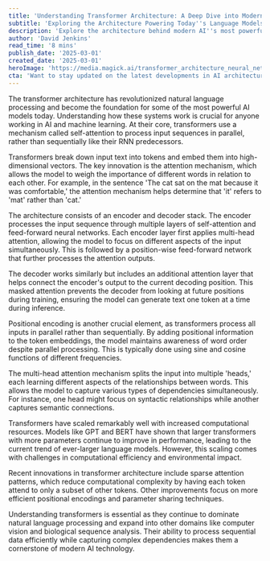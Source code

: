 ```yaml
---
title: 'Understanding Transformer Architecture: A Deep Dive into Modern AI''s Building Blocks'
subtitle: 'Exploring the Architecture Powering Today''s Language Models'
description: 'Explore the architecture behind modern AI''s most powerful language models. Learn how transformer models use self-attention mechanisms to process language, and understand the key components that make these systems so effective at natural language processing tasks.'
author: 'David Jenkins'
read_time: '8 mins'
publish_date: '2025-03-01'
created_date: '2025-03-01'
heroImage: 'https://media.magick.ai/transformer_architecture_neural_network.jpg'
cta: 'Want to stay updated on the latest developments in AI architecture and transformer models? Follow us on LinkedIn for in-depth technical analysis and industry insights!'
---
```


The transformer architecture has revolutionized natural language processing and become the foundation for some of the most powerful AI models today. Understanding how these systems work is crucial for anyone working in AI and machine learning. At their core, transformers use a mechanism called self-attention to process input sequences in parallel, rather than sequentially like their RNN predecessors.

Transformers break down input text into tokens and embed them into high-dimensional vectors. The key innovation is the attention mechanism, which allows the model to weigh the importance of different words in relation to each other. For example, in the sentence 'The cat sat on the mat because it was comfortable,' the attention mechanism helps determine that 'it' refers to 'mat' rather than 'cat.'

The architecture consists of an encoder and decoder stack. The encoder processes the input sequence through multiple layers of self-attention and feed-forward neural networks. Each encoder layer first applies multi-head attention, allowing the model to focus on different aspects of the input simultaneously. This is followed by a position-wise feed-forward network that further processes the attention outputs.

The decoder works similarly but includes an additional attention layer that helps connect the encoder's output to the current decoding position. This masked attention prevents the decoder from looking at future positions during training, ensuring the model can generate text one token at a time during inference.

Positional encoding is another crucial element, as transformers process all inputs in parallel rather than sequentially. By adding positional information to the token embeddings, the model maintains awareness of word order despite parallel processing. This is typically done using sine and cosine functions of different frequencies.

The multi-head attention mechanism splits the input into multiple 'heads,' each learning different aspects of the relationships between words. This allows the model to capture various types of dependencies simultaneously. For instance, one head might focus on syntactic relationships while another captures semantic connections.

Transformers have scaled remarkably well with increased computational resources. Models like GPT and BERT have shown that larger transformers with more parameters continue to improve in performance, leading to the current trend of ever-larger language models. However, this scaling comes with challenges in computational efficiency and environmental impact.

Recent innovations in transformer architecture include sparse attention patterns, which reduce computational complexity by having each token attend to only a subset of other tokens. Other improvements focus on more efficient positional encodings and parameter sharing techniques.

Understanding transformers is essential as they continue to dominate natural language processing and expand into other domains like computer vision and biological sequence analysis. Their ability to process sequential data efficiently while capturing complex dependencies makes them a cornerstone of modern AI technology.